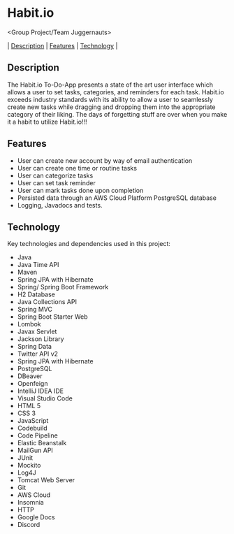 # Habit.io
&lt;Group Project/Team Juggernauts> 

| [Description](#description) | [Features](#features) | [Technology](#technology) |  


## Description

The Habit.io To-Do-App presents a state of the art user interface which allows a user to set tasks, categories, and reminders for each task. 
Habit.io exceeds industry standards with its ability to allow a user to seamlessly create new tasks while dragging and dropping them into the appropriate category of their liking. The days of forgetting stuff are over when you make it a habit to utilize Habit.io!!!

## Features

- User can create new account by way of email authentication
- User can create one time or routine tasks
- User can categorize tasks
- User can set task reminder
- User can mark tasks done upon completion
- Persisted data through an AWS Cloud Platform PostgreSQL database
- Logging, Javadocs and tests.

## Technology

Key technologies and dependencies used in this project:
- Java
- Java Time API 
- Maven
- Spring JPA with Hibernate
- Spring/ Spring Boot Framework
- H2 Database
- Java Collections API
- Spring MVC
- Spring Boot Starter Web
- Lombok
- Javax Servlet
- Jackson Library
- Spring Data
- Twitter API v2
- Spring JPA with Hibernate
- PostgreSQL
- DBeaver
- Openfeign
- IntelliJ IDEA IDE
- Visual Studio Code
- HTML 5
- CSS 3
- JavaScript
- Codebuild
- Code Pipeline
- Elastic Beanstalk
- MailGun API
- JUnit
- Mockito
- Log4J
- Tomcat Web Server
- Git
- AWS Cloud
- Insomnia
- HTTP
- Google Docs
- Discord
